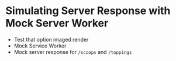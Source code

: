 # Simulating Server Response with Mock Server Worker

- Test that option imaged render
- Mock Service Worker
- Mock server response for `/scoops` and `/toppings`
